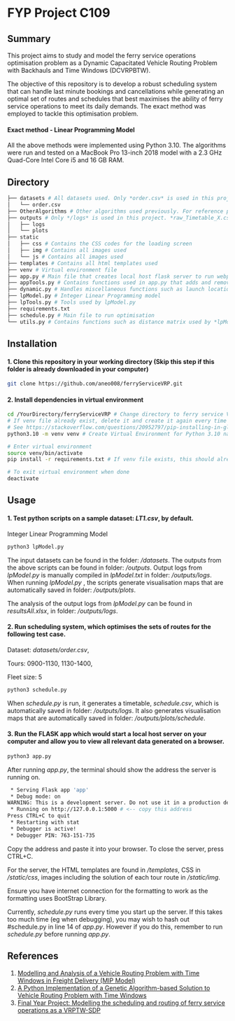 # FYP Project C109

## Summary
This project aims to study and model the ferry service operations optimisation problem as a Dynamic Capacitated Vehicle Routing Problem with Backhauls and Time Windows (DCVRPBTW).

The objective of this repository is to develop a robust scheduling system that can handle last minute bookings and cancellations while generating an optimal set of routes and schedules that best maximises the ability of ferry service operations to meet its daily demands. The exact method was employed to tackle this optimisation problem.

#### Exact method - Linear Programming Model

All the above methods were implemented using Python 3.10.
The algorithms were run and tested on a MacBook Pro 13-inch 2018 model with a 2.3 GHz Quad-Core Intel Core i5 and 16 GB RAM.

## Directory
```bash
├── datasets # All datasets used. Only *order.csv* is used in this project. *ogQ.csv* and *ogQ2.csv* would be created in this folder.
│   └── order.csv
├── OtherAlgorithms # Other algorithms used previously. For reference purposes, not used in this project.
├── outputs # Only */logs* is used in this project. *raw_Timetable_X.csv* (X refers to tour number), *mainQ.csv* would be created here.
│   ├── logs
│   └── plots
├── static
│   ├── css # Contains the CSS codes for the loading screen
│   ├── img # Contains all images used
│   └── js # Contains all images used
├── templates # Contains all html templates used
├── venv # Virtual environment file
├── app.py # Main file that creates local host flask server to run webpage
├── appTools.py # Contains functions used in app.py that adds and removes bookings
├── dynamic.py # Handles miscellaneous functions such as launch location and mainQ
├── lpModel.py # Integer Linear Programming model
├── lpTools.py # Tools used by lpModel.py
├── requirements.txt
├── schedule.py # Main file to run optimisation
└── utils.py # Contains functions such as distance matrix used by *lpModel.py*
```

## Installation

#### 1. Clone this repository in your working directory (Skip this step if this folder is already downloaded in your computer)

```bash
git clone https://github.com/aneo008/ferryServiceVRP.git
```

#### 2. Install dependencies in virtual environment 

```bash
cd /YourDirectory/ferryServiceVRP # Change directory to ferry service VRP folder
# If venv file already exist, delete it and create it again every time you shift the location of this project
# See https://stackoverflow.com/questions/20952797/pip-installing-in-global-site-packages-instead-of-virtualenv if you are facing venv issues
python3.10 -m venv venv # Create Virtual Environment for Python 3.10 named "venv"

# Enter virtual environment
source venv/bin/activate 
pip install -r requirements.txt # If venv file exists, this should already be installe

# To exit virtual environment when done
deactivate 
```

## Usage

#### 1. Test python scripts on a sample dataset: *LT1.csv*, by default. 

Integer Linear Programming Model
```python
python3 lpModel.py
```

The input datasets can be found in the folder: */datasets*.
The outputs from the above scripts can be found in folder: */outputs*.
Output logs from *lpModel.py* is manually compiled in *lpModel.txt* in folder: */outputs/logs*.
When running *lpModel.py* , the scripts generate visualisation maps that are automatically saved in folder: */outputs/plots*.

The analysis of the output logs from *lpModel.py* can be found in *resultsAll.xlsx*, in folder: */outputs/logs*.

#### 2. Run scheduling system, which optimises the sets of routes for the following test case.

Dataset: *datasets/order.csv*,

Tours: 0900-1130, 1130-1400,

Fleet size: 5

```python
python3 schedule.py
```
When *schedule.py* is run, it generates a timetable, *schedule.csv*, which is automatically saved in folder: */outputs/logs*.
It also generates visualisation maps that are automatically saved in folder: */outputs/plots/schedule*.

#### 3. Run the FLASK app which would start a local host server on your computer and allow you to view all relevant data generated on a browser.

```python
python3 app.py
```
After running *app.py*, the terminal should show the address the server is running on. 
```bash
 * Serving Flask app 'app'
 * Debug mode: on
WARNING: This is a development server. Do not use it in a production deployment. Use a production WSGI server instead.
 * Running on http://127.0.0.1:5000 # <-- copy this address
Press CTRL+C to quit
 * Restarting with stat
 * Debugger is active!
 * Debugger PIN: 763-151-735
```
Copy the address and paste it into your browser. To close the server, press CTRL+C. 

For the server, the HTML templates are found in */templates*, CSS in */static/css*, images including the solution of each tour route in */static/img*.

Ensure you have internet connection for the formatting to work as the formatting uses BootStrap Library. 

Currently, *schedule.py* runs every time you start up the server. If this takes too much time (eg when debugging), you may wish to hash out #schedule.py in line 14 of *app.py*. However if you do this, remember to run *schedule.py* before running *app.py*.

## References
1. [Modelling and Analysis of a Vehicle Routing Problem with Time Windows in Freight Delivery (MIP Model)](https://github.com/dungtran209/Modelling-and-Analysis-of-a-Vehicle-Routing-Problem-with-Time-Windows-in-Freight-Delivery/)
2. [A Python Implementation of a Genetic Algorithm-based Solution to Vehicle Routing Problem with Time Windows](https://github.com/iRB-Lab/py-ga-VRPTW/)
3. [Final Year Project: Modelling the scheduling and routing of ferry service operations as a VRPTW-SDP ](https://github.com/chensxb97/ferryServiceVRP)
